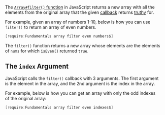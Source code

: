 The [`Array#filter()` function](https://developer.mozilla.org/en-US/docs/Web/JavaScript/Reference/Global_Objects/Array/filter) in JavaScript returns a new array with all the
elements from the original array that the given [callback](/tutorials/fundamentals/callbacks) returns [truthy](/tutorials/fundamentals/truthy) for.

For example, given an array of numbers 1-10, below is how you can use `filter()` to
return an array of even numbers.

```javascript
[require:Fundamentals array filter even numbers$]
```

The `filter()` function returns a new array whose elements are the elements of
`nums` for which `isEven()` returned `true`.

The `index` Argument
--------------------

JavaScript calls the `filter()` callback with 3 arguments. The first argument is
the element in the array, and the 2nd argument is the index in the array.

For example, below is how you can get an array with only the odd indexes of the original
array:

```javascript
[require:Fundamentals array filter even indexes$]
```